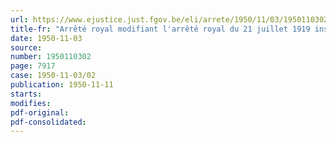 ```yaml
---
url: https://www.ejustice.just.fgov.be/eli/arrete/1950/11/03/1950110302/justel
title-fr: "Arrêté royal modifiant l'arrêté royal du 21 juillet 1919 instituant la Médaille commémorative de la guerre 1914-1918"
date: 1950-11-03
source:
number: 1950110302
page: 7917
case: 1950-11-03/02
publication: 1950-11-11
starts:
modifies:
pdf-original:
pdf-consolidated:
---
```


